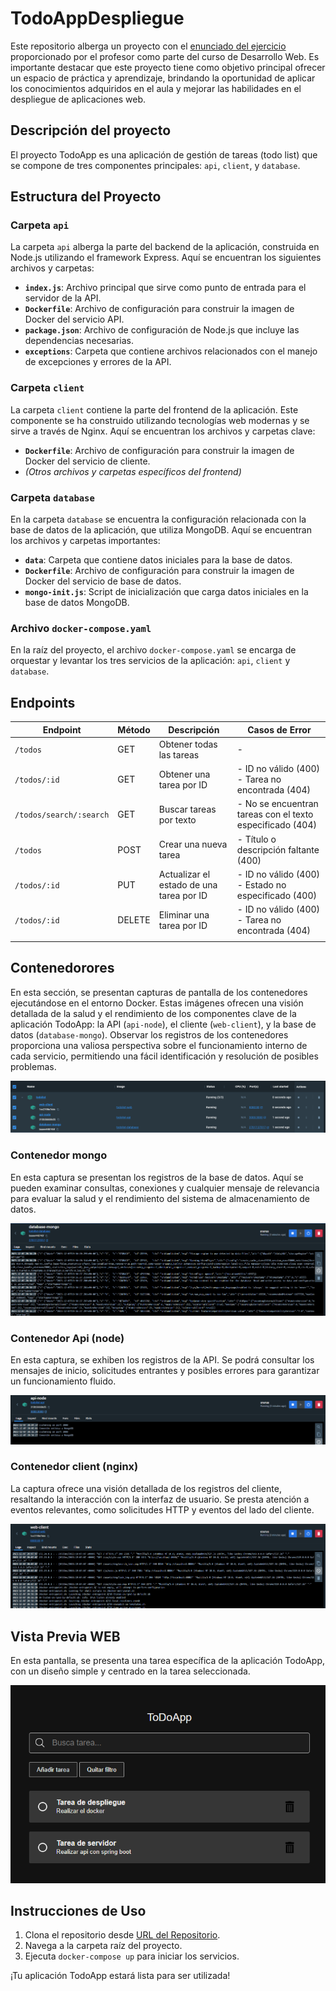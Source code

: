 # TodoAppDespliegue

Este repositorio alberga un proyecto con el [enunciado del ejercicio](https://github.com/jocnunez/FP-2DAW-DAW) proporcionado por el profesor como parte del curso de Desarrollo Web. Es importante destacar que este proyecto tiene como objetivo principal ofrecer un espacio de práctica y aprendizaje, brindando la oportunidad de aplicar los conocimientos adquiridos en el aula y mejorar las habilidades en el despliegue de aplicaciones web.

## Descripción del proyecto

El proyecto TodoApp es una aplicación de gestión de tareas (todo list) que se compone de tres componentes principales: `api`, `client`, y `database`.

## Estructura del Proyecto

### Carpeta `api`

La carpeta `api` alberga la parte del backend de la aplicación, construida en Node.js utilizando el framework Express. Aquí se encuentran los siguientes archivos y carpetas:

- **`index.js`**: Archivo principal que sirve como punto de entrada para el servidor de la API.
- **`Dockerfile`**: Archivo de configuración para construir la imagen de Docker del servicio API.
- **`package.json`**: Archivo de configuración de Node.js que incluye las dependencias necesarias.
- **`exceptions`**: Carpeta que contiene archivos relacionados con el manejo de excepciones y errores de la API.

### Carpeta `client`

La carpeta `client` contiene la parte del frontend de la aplicación. Este componente se ha construido utilizando tecnologías web modernas y se sirve a través de Nginx. Aquí se encuentran los archivos y carpetas clave:

- **`Dockerfile`**: Archivo de configuración para construir la imagen de Docker del servicio de cliente.
- *(Otros archivos y carpetas específicos del frontend)*

### Carpeta `database`

En la carpeta `database` se encuentra la configuración relacionada con la base de datos de la aplicación, que utiliza MongoDB. Aquí se encuentran los archivos y carpetas importantes:

- **`data`**: Carpeta que contiene datos iniciales para la base de datos.
- **`Dockerfile`**: Archivo de configuración para construir la imagen de Docker del servicio de base de datos.
- **`mongo-init.js`**: Script de inicialización que carga datos iniciales en la base de datos MongoDB.

### Archivo `docker-compose.yaml`

En la raíz del proyecto, el archivo `docker-compose.yaml` se encarga de orquestar y levantar los tres servicios de la aplicación: `api`, `client` y `database`.

## Endpoints

| Endpoint            | Método | Descripción                                            | Casos de Error                                              |
|---------------------|--------|--------------------------------------------------------|-------------------------------------------------------------|
| `/todos`            | GET    | Obtener todas las tareas                                | -                                                           |
| `/todos/:id`        | GET    | Obtener una tarea por ID                                | - ID no válido (400) - Tarea no encontrada (404)                                        |
| `/todos/search/:search` | GET | Buscar tareas por texto                                | - No se encuentran tareas con el texto especificado (404)    |
| `/todos`            | POST   | Crear una nueva tarea                                   | - Título o descripción faltante (400)                       |
| `/todos/:id`        | PUT    | Actualizar el estado de una tarea por ID                | - ID no válido (400)                                                                                       - Estado no especificado (400)                               |
| `/todos/:id`        | DELETE | Eliminar una tarea por ID                               | - ID no válido (400)      - Tarea no encontrada    (404)                               |
|                     |        |                                                        |           |

## Contenedorores

En esta sección, se presentan capturas de pantalla de los contenedores ejecutándose en el entorno Docker. Estas imágenes ofrecen una visión detallada de la salud y el rendimiento de los componentes clave de la aplicación TodoApp: la API (`api-node`), el cliente (`web-client`), y la base de datos (`database-mongo`). Observar los registros de los contenedores proporciona una valiosa perspectiva sobre el funcionamiento interno de cada servicio, permitiendo una fácil identificación y resolución de posibles problemas.

![Contenedores](./img/contenedores.png)

### Contenedor mongo

En esta captura se presentan los registros de la base de datos. Aquí se pueden examinar consultas, conexiones y cualquier mensaje de relevancia para evaluar la salud y el rendimiento del sistema de almacenamiento de datos.

![Contenedor de mongo](./img/mongo_cont.png)

### Contenedor Api (node)

En esta captura, se exhiben los registros de la API. Se podrá consultar los mensajes de inicio, solicitudes entrantes y posibles errores para garantizar un funcionamiento fluido.

![Contenedor de node](./img/api_cont.png)

### Contenedor client (nginx)

La captura ofrece una visión detallada de los registros del cliente, resaltando la interacción con la interfaz de usuario. Se presta atención a eventos relevantes, como solicitudes HTTP y eventos del lado del cliente.

![Contenedor del cliente](./img/client_cont.png)

## Vista Previa WEB

En esta pantalla, se presenta una tarea específica de la aplicación TodoApp, con un diseño simple y centrado en la tarea seleccionada. 

![Vista previa web](./img/web.png)

## Instrucciones de Uso

1. Clona el repositorio desde [URL del Repositorio](https://github.com/Danniellgm03/TodoAppDespliegue).
2. Navega a la carpeta raíz del proyecto.
3. Ejecuta `docker-compose up` para iniciar los servicios.

¡Tu aplicación TodoApp estará lista para ser utilizada!
